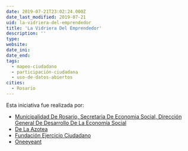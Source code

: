 ```yaml
---
date: 2019-07-21T23:02:24.000Z
date_last_modified: 2019-07-21
uid: la-vidriera-del-emprendedor
title: 'La Vidriera Del Emprendedor'
description: ''
type: 
website: 
date_ini: 
date_end: 
tags:
  - mapeo-ciudadano
  - participación-ciudadana
  - uso-de-datos-abiertos
cities: 
  - Rosario
---
```


Esta iniciativa fue realizada por:

- [Municipalidad De Rosario, Secretaria De Economia Social, Dirección General De Desarrollo De La Economía Social](/organizaciones/municipalidad-de-rosario-secretaria-de-economia-social-direccion-general-de-desarrollo-de-la-economia-social)
- [De La Azotea](/organizaciones/de-la-azotea)
- [Fundación Ejercicio Ciudadano](/organizaciones/fundacion-ejercicio-ciudadano)
- [Oneeyeant](/organizaciones/oneeyeant)
